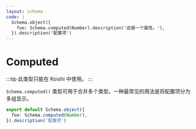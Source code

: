 ```yaml
---
layout: schema
code: |
  Schema.object({
    foo: Schema.computed(Number).description('这是一个属性。'),
  }).description('配置项')
---
```


# Computed

:::tip
此类型只能在 Koishi 中使用。
:::

`Schema.computed()` 类型可用于合并多个类型。一种最常见的用法是将配置项分为多组显示。

```ts
export default Schema.object({
  foo: Schema.computed(Number),
}).description('配置项')
```
